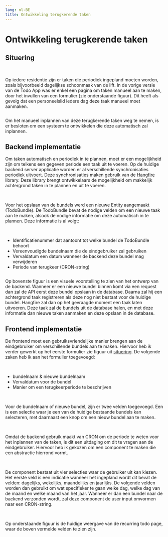 ```yaml
---
lang: nl-BE
title: Ontwikkeling terugkerende taken
---
```


# Ontwikkeling terugkerende taken

## Situering
<br>

Op iedere residentie zijn er taken die periodiek ingepland moeten worden, zoals bijvoorbeeld dagelijkse schoonmaak van de lift. In de vorige versie van de Todo App was er enkel een pagina om taken manueel aan te maken, door het invullen van een formulier (zie onderstaande figuur). Dit heeft als gevolg dat een personeelslid iedere dag deze taak manueel moet aanmaken. 

<Image
    light="/img/Light/CreateTodo.png"
    light_mobile="/img/Light/CreateTodoMobile.png"
    dark="/img/Dark/CreateTodoDark.png"
    dark_mobile="/img/Dark/CreateTodoMobileDark.png"
/>

Om het manueel inplannen van deze terugkerende taken weg te nemen, is er besloten om een systeem te ontwikkelen die deze automatisch zal inplannen.

## Backend implementatie

Om taken automatisch en periodiek in te plannen, moet er een mogelijkheid zijn om telkens een gegeven periode een taak uit te voeren. Op de huidige backend server applicatie worden er al verschillende synchronisaties periodiek uitvoert. Deze synchronisaties maken gebruik van de [Hangfire](https://www.hangfire.io/) library. Deze library brengt ontwikkelaars de mogelijkheid om makkelijk achtergrond taken in te plannen en uit te voeren. 

<br>

Voor het opslaan van de bundels werd een nieuwe Entity aangemaakt (TodoBundle). De TodoBundle bevat de nodige velden om een nieuwe taak aan te maken, alsook de nodige informatie om deze automatisch in te plannen. Deze informatie is al volgt: 

<br>

- Identificatienummer dat aantoont tot welke bundel de TodoBundle behoort 
- Vereenvoudigde bundelnaam die de eindgebruiker zal gebruiken 
- Vervaldatum een datum wanneer de backend deze bundel mag verwijderen 
- Periode van terugkeer (CRON-string) 

<Image
    light="/img/Schemas/RecurringTodo.png"
    dark="/img/Schemas/RecurringTodoDark.png"
/>

Op bovenste figuur is een visuele voorstelling te zien van het ontwerp van de backend. Wanneer er een nieuwe bundel binnen komt via een request dan zal de API eerst deze bundel opslaan in de database. Daarna zal hij een achtergrond taak registreren als deze nog niet bestaat voor de huidige bundel. Hangfire zal dan op het gevraagde moment een taak laten uitvoeren. Deze taak zal de bundels uit de database halen, en met deze informatie dan nieuwe taken aanmaken en deze opslaan in de database. 

## Frontend implementatie

De frontend moet een gebruiksvriendelijke manier brengen aan de eindgebruiker om verschillende bundels aan te maken. Hiervoor heb ik verder gewerkt op het eerste formulier zie figuur uit [situering](#situering). De volgende zaken heb ik aan het formulier toegevoegd: 

<br>

- bundelnaam & nieuwe bundelnaam 
- Vervaldatum voor de bundel 
- Manier om een terugkeerperiode te beschrijven 

<br>

Voor de bundelnaam of nieuwe bundel, zijn er twee velden toegevoegd. Een is een selectie waar je een van de huidige bestaande bundels kan selecteren, met daarnaast een knop om een nieuw bundel aan te maken. 

<br>

Omdat de backend gebruik maakt van CRON om de periode te weten voor het inplannen van de taken, is dit een uitdaging om dit te vragen aan de eindgebruiker. Hiervoor heb ik gekozen om een component te maken die een abstractie hierrond vormt.  

<br>

De component bestaat uit vier selecties waar de gebruiker uit kan kiezen. Het eerste veld is een indicatie wanneer het ingepland wordt dit bevat de velden: dagelijks, wekelijks, maandelijks en jaarlijks. De volgende velden worden dan gebruikt om wat specifieker te gaan welke dag, welke dag van de maand en welke maand van het jaar. Wanneer er dan een bundel naar de backend verzonden wordt, zal deze component de user input omvormen naar een CRON-string. 

<br>

Op onderstaande figuur is de huidige weergave van de recurring todo page, waar de boven vermelde velden te zien zijn. 

<Image
    light="/img/Light/CreateRecurringTodo.png"
    light_mobile="/img/Light/CreateRecurringTodoMobile.png"
    dark="/img/Dark/CreateRecurringTodoDark.png"
    dark_mobile="/img/Dark/CreateRecurringTodoMobileDark.png"
/>

